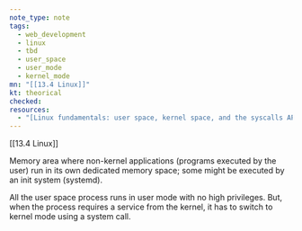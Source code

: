 ```yaml
---
note_type: note
tags:
  - web_development
  - linux
  - tbd
  - user_space
  - user_mode
  - kernel_mode
mn: "[[13.4 Linux]]"
kt: theorical
checked: 
resources:
  - "[Linux fundamentals: user space, kernel space, and the syscalls API surface](https://www.form3.tech/blog/engineering/linux-fundamentals-user-kernel-space)"
---
```

[[13.4 Linux]]

Memory area where non-kernel applications (programs executed by the user) run in its own dedicated memory space; some might be executed by an init system (systemd).

All the user space process runs in user mode with no high privileges. But, when the process requires a service from the kernel, it has to switch to kernel mode using a system call.

